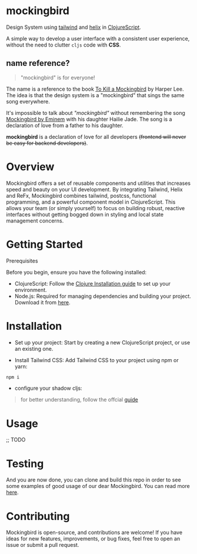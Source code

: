 # mockingbird

Design System using [tailwind](https://tailwindcss.com/) and [helix](https://github.com/lilactown/helix) in [ClojureScript](https://clojurescript.org/).

A simple way to develop a user interface with a consistent user experience, without the need to clutter `cljs` code with **CSS**.

## name reference?

> "mockingbird" is for everyone!

The name is a reference to the book [To Kill a Mockingbird](https://en.wikipedia.org/wiki/To_Kill_a_Mockingbird) by Harper Lee. The idea is that the design system is a "mockingbird" that sings the same song everywhere.

It's impossible to talk about *"mockingbird"* without remembering the song [Mockingbird by Eminem](https://www.youtube.com/watch?v=S9bCLPwzSC0) with his daughter Hailie Jade. The song is a declaration of love from a father to his daughter.

**mockingbird** is a declaration of love for all developers ~~(frontend will never be easy for backend developers)~~.

# Overview

Mockingbird offers a set of reusable components and utilities that increases speed and beauty on your UI development. By integrating Tailwind, Helix and ReFx, Mockingbird combines tailwind, postcss, functional programming, and a powerful component model in ClojureScript. This allows your team (or simply yourself) to focus on building robust, reactive interfaces without getting bogged down in styling and local state management concerns.

# Getting Started

Prerequisites

Before you begin, ensure you have the following installed:
- ClojureScript: Follow the [Clojure Installation guide](https://clojure.org/guides/install_clojure) to set up your environment.
- Node.js: Required for managing dependencies and building your project. Download it from [here](https://www.npmjs.com/package/downloads).

# Installation

- Set up your project: Start by creating a new ClojureScript project, or use an existing one.

- Install Tailwind CSS: Add Tailwind CSS to your project using npm or yarn:

``` sh
npm i
```

- configure your shadow cljs:

> for better understanding, follow the offcial [guide](https://github.com/thheller/shadow-cljs)


# Usage 

;; TODO

# Testing

And you are now done, you can clone and build this repo in order to see some examples of good usage of our dear Mockingbird. You can read more [here](docs/test.md).

# Contributing

Mockingbird is open-source, and contributions are welcome! If you have ideas for new features, improvements, or bug fixes, feel free to open an issue or submit a pull request.
